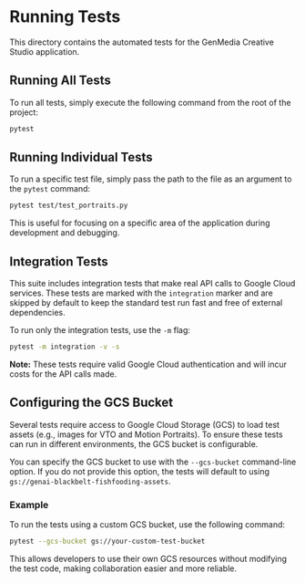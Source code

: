 # Running Tests

This directory contains the automated tests for the GenMedia Creative Studio application.

## Running All Tests

To run all tests, simply execute the following command from the root of the project:

```bash
pytest
```

## Running Individual Tests

To run a specific test file, simply pass the path to the file as an argument to the `pytest` command:

```bash
pytest test/test_portraits.py
```

This is useful for focusing on a specific area of the application during development and debugging.

## Integration Tests

This suite includes integration tests that make real API calls to Google Cloud services. These tests are marked with the `integration` marker and are skipped by default to keep the standard test run fast and free of external dependencies.

To run only the integration tests, use the `-m` flag:

```bash
pytest -m integration -v -s
```

**Note:** These tests require valid Google Cloud authentication and will incur costs for the API calls made.

## Configuring the GCS Bucket

Several tests require access to Google Cloud Storage (GCS) to load test assets (e.g., images for VTO and Motion Portraits). To ensure these tests can run in different environments, the GCS bucket is configurable.

You can specify the GCS bucket to use with the `--gcs-bucket` command-line option. If you do not provide this option, the tests will default to using `gs://genai-blackbelt-fishfooding-assets`.

### Example

To run the tests using a custom GCS bucket, use the following command:

```bash
pytest --gcs-bucket gs://your-custom-test-bucket
```

This allows developers to use their own GCS resources without modifying the test code, making collaboration easier and more reliable.

